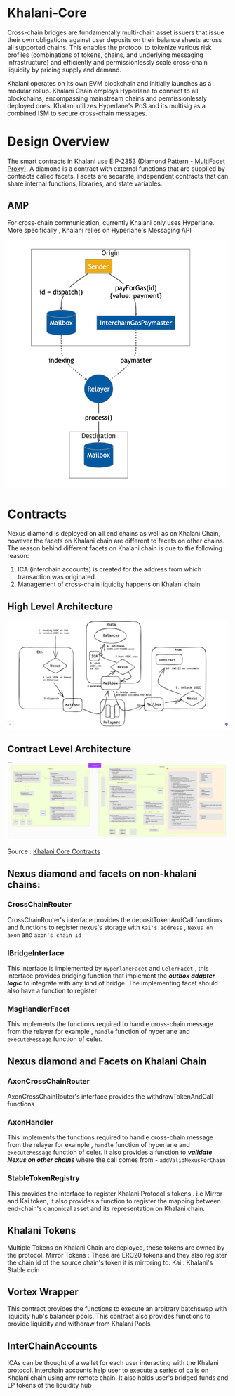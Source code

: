 # Khalani-Core
Cross-chain bridges are fundamentally multi-chain asset issuers that issue their own obligations against user deposits on their balance sheets across all supported chains. This enables the protocol to tokenize various risk profiles (combinations of tokens, chains, and underlying messaging infrastructure) and efficiently and permissionlessly scale cross-chain liquidity by pricing supply and demand.

Khalani operates on its own EVM blockchain and initially launches as a modular rollup. Khalani Chain employs Hyperlane to connect to all blockchains, encompassing mainstream chains and permissionlessly deployed ones. Khalani utilizes Hyperlane's PoS and its multisig as a combined ISM to secure cross-chain messages.


# Design Overview
The smart contracts in Khalani use EIP-2353 [(Diamond Pattern - MultiFacet Proxy)](https://eips.ethereum.org/EIPS/eip-2535).
A diamond is a contract with external functions that are supplied by contracts called facets. Facets are separate, independent contracts that can share internal functions, libraries, and state variables.

## AMP
For cross-chain communication, currently Khalani only uses Hyperlane. More specifically , Khalani relies on Hyperlane's Messaging API

![img.png](solidity/khalani-core/docs/img.png)

# Contracts
Nexus diamond is deployed on all end chains as well as on Khalani Chain, however the facets on Khalani chain are different to facets on other chains.
The reason behind different facets on Khalani chain is due to the following reason:
1. ICA (interchain accounts) is created for the address from which transaction was originated.
2. Management of cross-chain liquidity happens on Khalani chain

## High Level Architecture
![img_4.png](solidity/khalani-core/docs/img_4.png)

## Contract Level Architecture
![img_3.png](solidity/khalani-core/docs/img_3.png)

Source : [Khalani Core Contracts](https://www.figma.com/file/X9chVDnZBgZvuMQSUMjaJN/Khalani_V0_Architecture?type=whiteboard&node-id=0%3A1&t=mudjcIC4IjZqT4Iw-1)
## Nexus diamond and facets on non-khalani chains:
### CrossChainRouter
CrossChainRouter's interface provides the depositTokenAndCall functions and functions to register nexus's storage with `Kai's address` , `Nexus on axon` and `axon's chain id`

### IBridgeInterface
This interface is implemented by `HyperlaneFacet` and `CelerFacet` , this interface provides bridging function that implement the **_outbox adapter logic_** to integrate with any kind of bridge. The implementing facet should also have a function to register

### MsgHandlerFacet
This implements the functions required to handle cross-chain message from the relayer for example , `handle` function of hyperlane and `executeMessage` function of celer.

## Nexus diamond and Facets on Khalani Chain
### AxonCrossChainRouter
AxonCrossChainRouter's interface provides the withdrawTokenAndCall functions

### AxonHandler
This implements the functions required to handle cross-chain message from the relayer for example , `handle` function of hyperlane and `executeMessage` function of celer. It also provides a function to **_validate Nexus on other chains_** where the call comes from -  `addValidNexusForChain`

### StableTokenRegistry
This provides the interface to register Khalani Protocol's tokens.. i.e Mirror and Kai token, it also provides a function to register the mapping between end-chain's canonical asset and its representation on Khalani chain.

## Khalani Tokens
Multiple Tokens on Khalani Chain are deployed, these tokens are owned by the protocol.
Mirror Tokens : These are ERC20 tokens and they also register the chain id of the source chain's token it is mirroring to.
Kai : Khalani's Stable coin

## Vortex Wrapper
This contract provides the functions to execute an arbitrary batchswap with liquidity hub's balancer pools,
This contract also provides functions to provide liquidity and withdraw from Khalani Pools

## InterChainAccounts
ICAs can be thought of a wallet for each user interacting with the Khalani protocol. Interchain accounts help user to execute a series of calls on Khalani chain using any remote chain. It also holds user's bridged funds  and LP tokens of the liquidity hub